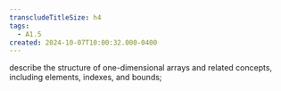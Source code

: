 ```yaml
---
transcludeTitleSize: h4
tags:
  - A1.5
created: 2024-10-07T10:00:32.000-0400
---
```

describe the structure of one-dimensional arrays and related concepts, including elements, indexes, and bounds;